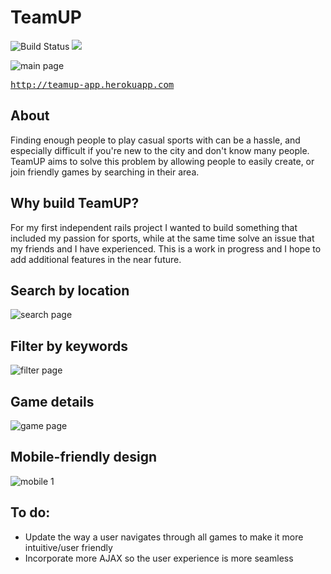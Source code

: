 # TeamUP

![Build Status](https://codeship.com/projects/353cf3e0-0809-0133-3467-025d73056a1f/status?branch=master)
<a href="https://codeclimate.com/github/bsterno/team-up"><img src="https://codeclimate.com/github/bsterno/team-up/badges/gpa.svg" /></a>


![main page](http://i.imgur.com/A72swg8.jpg)

<tt>http://teamup-app.herokuapp.com</tt>


## About

Finding enough people to play casual sports with can be a hassle, and especially difficult if you're new to the city and don't know many people. TeamUP aims to solve this problem by allowing people to easily create, or join friendly games by searching in their area.


## Why build TeamUP?

For my first independent rails project I wanted to build something that included my passion for sports, while at the same time solve an issue that my friends and I have experienced. This is a work in progress and I hope to add additional features in the near future.


## Search by location

![search page](http://i.imgur.com/Cg227Vc.jpg)


## Filter by keywords

![filter page](http://i.imgur.com/QdB9Ev1.jpg)


## Game details

![game page](http://i.imgur.com/ET1DkHW.gif)


## Mobile-friendly design

![mobile 1](http://i.imgur.com/dBaPDG0.jpg)


## To do:

- Update the way a user navigates through all games to make it more intuitive/user friendly
- Incorporate more AJAX so the user experience is more seamless
